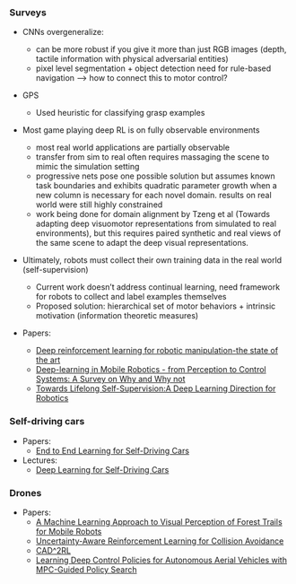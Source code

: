 ### Surveys
* CNNs overgeneralize:
  * can be more robust if you give it more than just RGB images (depth, tactile information with physical adversarial entities)
  * pixel level segmentation + object detection need for rule-based navigation —> how to connect this to motor control?

* GPS
   * Used heuristic for classifying grasp examples

* Most game playing deep RL is on fully observable environments
  * most real world applications are partially observable
  * transfer from sim to real often requires massaging the scene to mimic the simulation setting
  * progressive nets pose one possible solution but assumes known task boundaries and exhibits quadratic parameter growth when a new column is necessary for each novel domain. results on real world were still highly constrained
  * work being done for domain alignment by Tzeng et al (Towards adapting deep visuomotor representations from simulated to real environments), but this requires paired synthetic and real views of the same scene to adapt the deep visual representations.

* Ultimately, robots must collect their own training data in the real world (self-supervision)
  * Current work doesn’t address continual learning, need framework for robots to collect and label examples themselves
  * Proposed solution: hierarchical set of motor behaviors + intrinsic motivation (information theoretic measures)


* Papers:
  * [Deep reinforcement learning for robotic manipulation-the state of the art](https://arxiv.org/pdf/1701.08878v1.pdf)
  * [Deep-learning in Mobile Robotics - from Perception to Control Systems: A Survey on Why and Why not](https://arxiv.org/pdf/1612.07139.pdf)
  * [Towards Lifelong Self-Supervision:A Deep Learning Direction for Robotics](https://arxiv.org/pdf/1611.00201v1.pdf)

### Self-driving cars
* Papers:
  * [End to End Learning for Self-Driving Cars](https://arxiv.org/pdf/1604.07316.pdf)
* Lectures:
  * [Deep Learning for Self-Driving Cars](https://www.youtube.com/watch?v=nFTQ7kHQWtc)

### Drones
* Papers:
  * [A Machine Learning Approach to Visual Perception of Forest Trails for Mobile Robots](http://rpg.ifi.uzh.ch/docs/RAL16_Giusti.pdf)
  * [Uncertainty-Aware Reinforcement Learning for Collision Avoidance](https://arxiv.org/pdf/1702.01182v1.pdf)
  * [CAD^2RL](https://arxiv.org/pdf/1611.04201.pdf)
  * [Learning Deep Control Policies for Autonomous Aerial Vehicles with MPC-Guided Policy Search](http://rll.berkeley.edu/icra2016mpcgps/ICRA16_MPCGPS)
